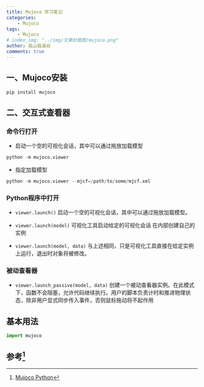 ```yaml
---
title: Mujoco 学习笔记
categories:
    - Mujoco
tags:   
    - Mujoco
# index_img: "../img/文章封面图/mujoco.png"
author: 高山临溪谷
comments: true
---
```



## 一、Mujoco安装

```python
pip install mujoco
```

## 二、交互式查看器

### 命令行打开

- 启动一个空的可视化会话，其中可以通过拖放加载模型

```python
python -m mujoco.viewer
```

- 指定加载模型

```python
python -m mujoco.viewer --mjcf=/path/to/some/mjcf.xml
```

### Python程序中打开

- ```viewer.launch()```
启动一个空的可视化会话，其中可以通过拖放加载模型。

- ```viewer.launch(model)```
可视化工具启动给定的可视化会话 在内部创建自己的实例

- ```viewer.launch(model, data)```
与上述相同，只是可视化工具直接在给定实例上运行，退出时对象将被修改。

### 被动查看器

- ```viewer.launch_passive(model, data)```
创建一个被动查看器实例。在此模式下，函数不会阻塞，允许代码继续执行。用户的脚本负责计时和推进物理状态，除非用户显式同步传入事件，否则鼠标拖动将不起作用

## 基本用法

```python
import mujoco
```

## 参考[^1]

[^1]: [Mujoco Python](https://mujoco.readthedocs.io/en/stable/python.html#)
